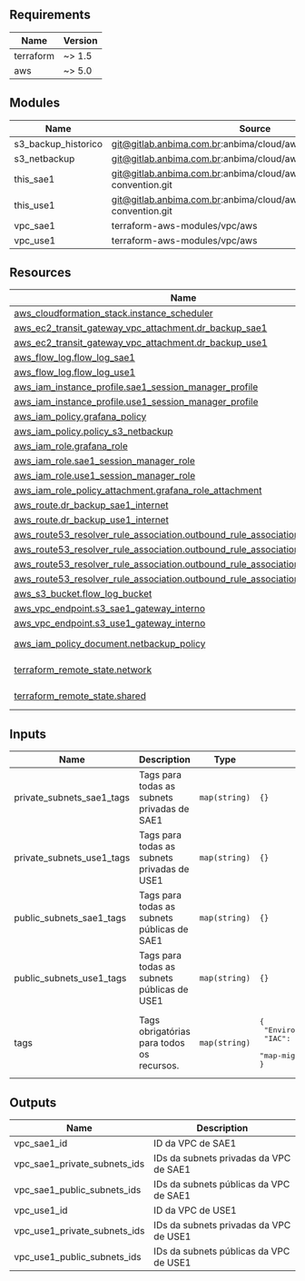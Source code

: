<!-- BEGIN_TF_DOCS -->
## Requirements

| Name | Version |
|------|---------|
| terraform | ~> 1.5 |
| aws | ~> 5.0 |

## Modules

| Name | Source | Version |
|------|--------|---------|
| s3\_backup\_historico | git@gitlab.anbima.com.br:anbima/cloud/aws/iac/modules/s3.git | main |
| s3\_netbackup | git@gitlab.anbima.com.br:anbima/cloud/aws/iac/modules/s3.git | main |
| this\_sae1 | git@gitlab.anbima.com.br:anbima/cloud/aws/iac/modules/naming-convention.git | 1.0.0 |
| this\_use1 | git@gitlab.anbima.com.br:anbima/cloud/aws/iac/modules/naming-convention.git | 1.0.0 |
| vpc\_sae1 | terraform-aws-modules/vpc/aws | 5.0.0 |
| vpc\_use1 | terraform-aws-modules/vpc/aws | 5.0.0 |

## Resources

| Name | Type |
|------|------|
| [aws_cloudformation_stack.instance_scheduler](https://registry.terraform.io/providers/hashicorp/aws/latest/docs/resources/cloudformation_stack) | resource |
| [aws_ec2_transit_gateway_vpc_attachment.dr_backup_sae1](https://registry.terraform.io/providers/hashicorp/aws/latest/docs/resources/ec2_transit_gateway_vpc_attachment) | resource |
| [aws_ec2_transit_gateway_vpc_attachment.dr_backup_use1](https://registry.terraform.io/providers/hashicorp/aws/latest/docs/resources/ec2_transit_gateway_vpc_attachment) | resource |
| [aws_flow_log.flow_log_sae1](https://registry.terraform.io/providers/hashicorp/aws/latest/docs/resources/flow_log) | resource |
| [aws_flow_log.flow_log_use1](https://registry.terraform.io/providers/hashicorp/aws/latest/docs/resources/flow_log) | resource |
| [aws_iam_instance_profile.sae1_session_manager_profile](https://registry.terraform.io/providers/hashicorp/aws/latest/docs/resources/iam_instance_profile) | resource |
| [aws_iam_instance_profile.use1_session_manager_profile](https://registry.terraform.io/providers/hashicorp/aws/latest/docs/resources/iam_instance_profile) | resource |
| [aws_iam_policy.grafana_policy](https://registry.terraform.io/providers/hashicorp/aws/latest/docs/resources/iam_policy) | resource |
| [aws_iam_policy.policy_s3_netbackup](https://registry.terraform.io/providers/hashicorp/aws/latest/docs/resources/iam_policy) | resource |
| [aws_iam_role.grafana_role](https://registry.terraform.io/providers/hashicorp/aws/latest/docs/resources/iam_role) | resource |
| [aws_iam_role.sae1_session_manager_role](https://registry.terraform.io/providers/hashicorp/aws/latest/docs/resources/iam_role) | resource |
| [aws_iam_role.use1_session_manager_role](https://registry.terraform.io/providers/hashicorp/aws/latest/docs/resources/iam_role) | resource |
| [aws_iam_role_policy_attachment.grafana_role_attachment](https://registry.terraform.io/providers/hashicorp/aws/latest/docs/resources/iam_role_policy_attachment) | resource |
| [aws_route.dr_backup_sae1_internet](https://registry.terraform.io/providers/hashicorp/aws/latest/docs/resources/route) | resource |
| [aws_route.dr_backup_use1_internet](https://registry.terraform.io/providers/hashicorp/aws/latest/docs/resources/route) | resource |
| [aws_route53_resolver_rule_association.outbound_rule_association_cloud_sae1](https://registry.terraform.io/providers/hashicorp/aws/latest/docs/resources/route53_resolver_rule_association) | resource |
| [aws_route53_resolver_rule_association.outbound_rule_association_cloud_use1](https://registry.terraform.io/providers/hashicorp/aws/latest/docs/resources/route53_resolver_rule_association) | resource |
| [aws_route53_resolver_rule_association.outbound_rule_association_sae1](https://registry.terraform.io/providers/hashicorp/aws/latest/docs/resources/route53_resolver_rule_association) | resource |
| [aws_route53_resolver_rule_association.outbound_rule_association_use1](https://registry.terraform.io/providers/hashicorp/aws/latest/docs/resources/route53_resolver_rule_association) | resource |
| [aws_s3_bucket.flow_log_bucket](https://registry.terraform.io/providers/hashicorp/aws/latest/docs/resources/s3_bucket) | resource |
| [aws_vpc_endpoint.s3_sae1_gateway_interno](https://registry.terraform.io/providers/hashicorp/aws/latest/docs/resources/vpc_endpoint) | resource |
| [aws_vpc_endpoint.s3_use1_gateway_interno](https://registry.terraform.io/providers/hashicorp/aws/latest/docs/resources/vpc_endpoint) | resource |
| [aws_iam_policy_document.netbackup_policy](https://registry.terraform.io/providers/hashicorp/aws/latest/docs/data-sources/iam_policy_document) | data source |
| [terraform_remote_state.network](https://registry.terraform.io/providers/hashicorp/terraform/latest/docs/data-sources/remote_state) | data source |
| [terraform_remote_state.shared](https://registry.terraform.io/providers/hashicorp/terraform/latest/docs/data-sources/remote_state) | data source |

## Inputs

| Name | Description | Type | Default | Required |
|------|-------------|------|---------|:--------:|
| private\_subnets\_sae1\_tags | Tags para todas as subnets privadas de SAE1 | `map(string)` | `{}` | no |
| private\_subnets\_use1\_tags | Tags para todas as subnets privadas de USE1 | `map(string)` | `{}` | no |
| public\_subnets\_sae1\_tags | Tags para todas as subnets públicas de SAE1 | `map(string)` | `{}` | no |
| public\_subnets\_use1\_tags | Tags para todas as subnets públicas de USE1 | `map(string)` | `{}` | no |
| tags | Tags obrigatórias para todos os recursos. | `map(string)` | <pre>{<br>  "Environment": "backup",<br>  "IAC": true,<br>  "map-migrated": "d-server-01oiau1h5afqhv"<br>}</pre> | no |

## Outputs

| Name | Description |
|------|-------------|
| vpc\_sae1\_id | ID da VPC de SAE1 |
| vpc\_sae1\_private\_subnets\_ids | IDs da subnets privadas da VPC de SAE1 |
| vpc\_sae1\_public\_subnets\_ids | IDs da subnets públicas da VPC de SAE1 |
| vpc\_use1\_id | ID da VPC de USE1 |
| vpc\_use1\_private\_subnets\_ids | IDs da subnets privadas da VPC de USE1 |
| vpc\_use1\_public\_subnets\_ids | IDs da subnets públicas da VPC de USE1 |
<!-- END_TF_DOCS -->